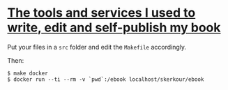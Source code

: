 # [The tools and services I used to write, edit and self-publish my book](https://kerkour.com/book-self-publishing-pandoc)


Put your files in a `src` folder and edit the `Makefile` accordingly.


Then:
```shell
$ make docker
$ docker run --ti --rm -v `pwd`:/ebook localhost/skerkour/ebook
```

